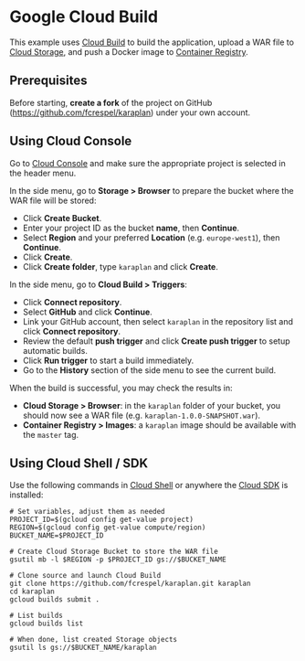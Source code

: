 # Google Cloud Build

This example uses [Cloud Build](https://cloud.google.com/cloud-build/) to build the application, upload a WAR file to [Cloud Storage](https://cloud.google.com/storage/), and push a Docker image to [Container Registry](https://cloud.google.com/container-registry/).

## Prerequisites

Before starting, **create a fork** of the project on GitHub (https://github.com/fcrespel/karaplan) under your own account.

## Using Cloud Console

Go to [Cloud Console](https://console.cloud.google.com) and make sure the appropriate project is selected in the header menu.

In the side menu, go to **Storage > Browser** to prepare the bucket where the WAR file will be stored:
* Click **Create Bucket**.
* Enter your project ID as the bucket **name**, then **Continue**.
* Select **Region** and your preferred **Location** (e.g. `europe-west1`), then **Continue**.
* Click **Create**.
* Click **Create folder**, type `karaplan` and click **Create**.

In the side menu, go to **Cloud Build > Triggers**:
* Click **Connect repository**.
* Select **GitHub** and click **Continue**.
* Link your GitHub account, then select `karaplan` in the repository list and click **Connect repository**.
* Review the default **push trigger** and click **Create push trigger** to setup automatic builds.
* Click **Run trigger** to start a build immediately.
* Go to the **History** section of the side menu to see the current build.

When the build is successful, you may check the results in:
* **Cloud Storage > Browser**: in the `karaplan` folder of your bucket, you should now see a WAR file (e.g. `karaplan-1.0.0-SNAPSHOT.war`).
* **Container Registry > Images**: a `karaplan` image should be available with the `master` tag.

## Using Cloud Shell / SDK

Use the following commands in [Cloud Shell](https://cloud.google.com/shell/) or anywhere the [Cloud SDK](https://cloud.google.com/sdk/) is installed:

    # Set variables, adjust them as needed
    PROJECT_ID=$(gcloud config get-value project)
    REGION=$(gcloud config get-value compute/region)
    BUCKET_NAME=$PROJECT_ID

    # Create Cloud Storage Bucket to store the WAR file
    gsutil mb -l $REGION -p $PROJECT_ID gs://$BUCKET_NAME

    # Clone source and launch Cloud Build
    git clone https://github.com/fcrespel/karaplan.git karaplan
    cd karaplan
    gcloud builds submit .

    # List builds
    gcloud builds list

    # When done, list created Storage objects
    gsutil ls gs://$BUCKET_NAME/karaplan
